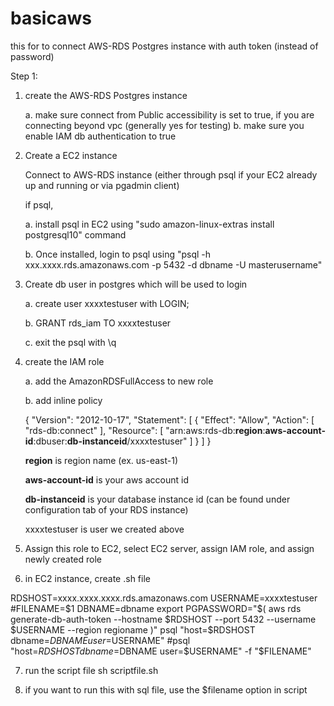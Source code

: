 # basicaws

this for to connect AWS-RDS Postgres instance with auth token (instead of password)

Step 1:

1. create the AWS-RDS Postgres instance
  
    a. make sure connect from Public accessibility is set to true, if you are connecting beyond vpc (generally yes for testing)
    b. make sure you enable IAM db authentication to true

2. Create a EC2 instance 

   Connect to AWS-RDS instance (either through psql if your EC2 already up and running or via pgadmin client)
   
   if psql,
   
    a. install psql in EC2 using "sudo amazon-linux-extras install postgresql10" command
    
    b. Once installed, login to psql using "psql -h xxx.xxxx.rds.amazonaws.com  -p 5432 -d dbname -U masterusername"
    
3. Create db user in postgres which will be used to login

    a. create user xxxxtestuser with LOGIN;
    
    b. GRANT rds_iam TO xxxxtestuser
    
    c. exit the psql with \q
    
4. create the IAM role 

    a. add the AmazonRDSFullAccess to new role
    
    b. add inline policy
    
    {
    "Version": "2012-10-17",
    "Statement": [
        {
            "Effect": "Allow",
            "Action": [
                "rds-db:connect"
            ],
            "Resource": [
                "arn:aws:rds-db:**region**:**aws-account-id**:dbuser:**db-instanceid**/xxxxtestuser"
            ]
        }
    ]
}

    **region** is region name (ex. us-east-1)
    
    **aws-account-id** is your aws account id
    
    **db-instanceid** is your database instance id (can be found under configuration tab of your RDS instance)
    
    xxxxtestuser is user we created above

5. Assign this role to EC2, select EC2 server, assign IAM role, and assign newly created role

6. in EC2 instance, create .sh file

RDSHOST=xxxx.xxxx.xxxx.rds.amazonaws.com
USERNAME=xxxxtestuser
#FILENAME=$1
DBNAME=dbname
export PGPASSWORD="$( aws rds generate-db-auth-token --hostname $RDSHOST --port 5432 --username $USERNAME --region regioname )"
psql "host=$RDSHOST dbname=$DBNAME user=$USERNAME"
#psql "host=$RDSHOST dbname=$DBNAME user=$USERNAME" -f "$FILENAME"

7. run the script file sh scriptfile.sh

8. if you want to run this with sql file, use the $filename option in script
